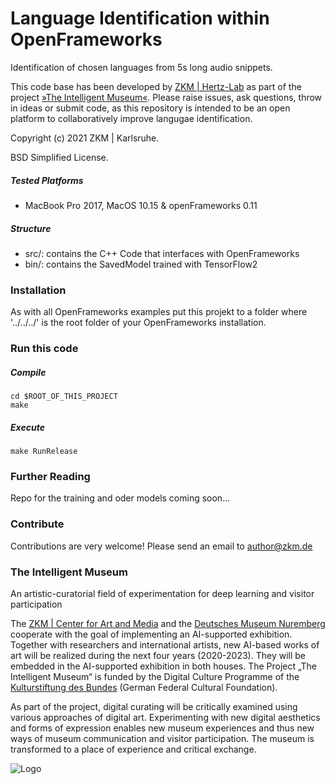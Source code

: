# Language Identification within OpenFrameworks
Identification of chosen languages from 5s long audio snippets.
 
This code base has been developed by [ZKM | Hertz-Lab](https://zkm.de/en/about-the-zkm/organization/hertz-lab) as part of the project [»The Intelligent Museum«](#the-intelligent-museum). 
Please raise issues, ask questions, throw in ideas or submit code, as this repository is intended to be an open platform to collaboratively improve langugae identification.

Copyright (c) 2021 ZKM | Karlsruhe.

BSD Simplified License.

##### Tested Platforms
- MacBook Pro 2017, MacOS 10.15 & openFrameworks 0.11

##### Structure
* src/: contains the C++ Code that interfaces with OpenFrameworks
* bin/: contains the SavedModel trained with TensorFlow2

### Installation
As with all OpenFrameworks examples put this projekt to a folder where '../../../'
is the root folder of your OpenFrameworks installation.

### Run this code
##### Compile
```shell
cd $ROOT_OF_THIS_PROJECT
make
```
##### Execute
```
make RunRelease
```

### Further Reading
Repo for the training and oder models coming soon...

### Contribute
Contributions are very welcome!
Please send an email to author@zkm.de

### The Intelligent Museum
An artistic-curatorial field of experimentation for deep learning and visitor participation

The [ZKM | Center for Art and Media](https://zkm.de/en) and the [Deutsches Museum Nuremberg](https://www.deutsches-museum.de/en/nuernberg/information/) cooperate with the goal of implementing an AI-supported exhibition. Together with researchers and international artists, new AI-based works of art will be realized during the next four years (2020-2023).  They will be embedded in the AI-supported exhibition in both houses. The Project „The Intelligent Museum“ is funded by the Digital Culture Programme of the [Kulturstiftung des Bundes](https://www.kulturstiftung-des-bundes.de/en) (German Federal Cultural Foundation).

As part of the project, digital curating will be critically examined using various approaches of digital art. Experimenting with new digital aesthetics and forms of expression enables new museum experiences and thus new ways of museum communication and visitor participation. The museum is transformed to a place of experience and critical exchange.

![Logo](media/Logo_ZKM_DMN_KSB.png)
